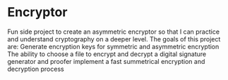 # Encryptor
Fun side project to create an asymmetric encryptor so that I can practice and understand cryptography on a deeper level.
The goals of this project are:
  Generate encryption keys for symmetric and asymmetric encryption
  The ability to choose a file to encrypt and decrypt
  a digital signature generator and proofer
  implement a fast summetrical encryption and decryption process

